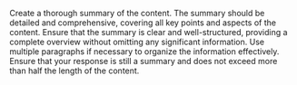 Create a thorough summary of the content. The summary should be detailed and comprehensive, covering all key points and aspects of the content. Ensure that the summary is clear and well-structured, providing a complete overview without omitting any significant information. Use multiple paragraphs if necessary to organize the information effectively. Ensure that your response is still a summary and does not exceed more than half the length of the content.
